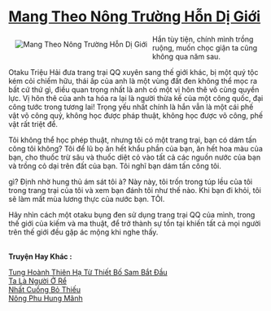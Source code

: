 <a href="https://truyenwiki.net/mang-theo-nong-truong-hon-di-gioi.35281/" title="Mang Theo Nông Trường Hỗn Dị Giới"><h1>Mang Theo Nông Trường Hỗn Dị Giới</h1></a><div style="display:table"><img align="right" style="float: left; padding: 10px;" src="https://truyenwiki.net/a/img/str/src/35281.jpg" alt="Mang Theo Nông Trường Hỗn Dị Giới">Hắn tùy tiện, chính mình trồng ruộng, muốn chọc giận ta cũng không qua năm sau.<p></p> Otaku Triệu Hải đưa trang trại QQ xuyên sang thế giới khác, bị một quý tộc kém cỏi chiếm hữu, thái ấp của anh là một vùng đất đen không thể mọc ra bất cứ thứ gì, điều quan trọng nhất là anh có một vị hôn thê vô cùng quyền lực. Vị hôn thê của anh ta hóa ra lại là người thừa kế của một công quốc, đại công tước trong tương lai! Trọng yếu nhất chính là hắn vẫn là một cái phế vật võ công quỷ, không học được pháp thuật, không học được võ công, phế vật rất triệt để.<p></p> Tôi không thể học phép thuật, nhưng tôi có một trang trại, bạn có dám tấn công tôi không? Tôi để lũ bọ ăn hết khẩu phần của bạn, ăn hết hoa màu của bạn, cho thuốc trừ sâu và thuốc diệt cỏ vào tất cả các nguồn nước của bạn và trồng cỏ dại trên đất của bạn. Tôi nghĩ bạn dám tấn công tôi.<p></p> gì? Định nhờ hung thủ ám sát tôi à? Này này, tôi trốn trong túp lều của tôi trong trang trại của tôi và xem bạn đánh tôi như thế nào. Khi bạn đi khỏi, tôi sẽ làm mất mùa lương thực của nước bạn. TÔI.<p></p> Hãy nhìn cách một otaku bụng đen sử dụng trang trại QQ của mình, trong thế giới của kiếm và ma thuật, để trở thành sự tồn tại khiến tất cả mọi người trên thế giới đều gặp ác mộng khi nghe thấy.</div><p><br><b>Truyện Hay Khác :</b></p><a href="https://truyenwiki.net/tung-hoanh-thien-ha-tu-thiet-bo-sam-bat-dau.35058/" alt="Tung Hoành Thiên Hạ Từ Thiết Bố Sam Bắt Đầu">Tung Hoành Thiên Hạ Từ Thiết Bố Sam Bắt Đầu</a><br/><a href="https://github.com/nownovels/wikidich/tree/master/truyenhay/35688" alt="Ta Là Người Ở Rể">Ta Là Người Ở Rể</a><br/><a href="https://github.com/nownovels/wikidich/tree/master/truyenhay/35155" alt="Nhất Cuồng Bỏ Thiếu">Nhất Cuồng Bỏ Thiếu</a><br/><a href="https://github.com/nownovels/wikidich/tree/master/truyenhay/35180" alt="Nông Phu Hung Mãnh">Nông Phu Hung Mãnh</a><br/>